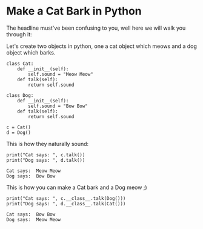 # Make a Cat Bark in Python

The headline must've been confusing to you, well here we will walk you through it:

Let's create two objects in python, one a cat object which meows and a dog object which barks.

```
class Cat:
    def __init__(self):
        self.sound = "Meow Meow"
    def talk(self):
        return self.sound

class Dog:
    def __init__(self):
        self.sound = "Bow Bow"
    def talk(self):
        return self.sound

c = Cat()
d = Dog()
```

This is how they naturally sound:

```
print("Cat says: ", c.talk())
print("Dog says: ", d.talk())

Cat says:  Meow Meow
Dog says:  Bow Bow
```

This is how you can make a Cat bark and a Dog meow ;)

```
print("Cat says: ", c.__class__.talk(Dog()))
print("Dog says: ", d.__class__.talk(Cat()))

Cat says:  Bow Bow
Dog says:  Meow Meow
```
